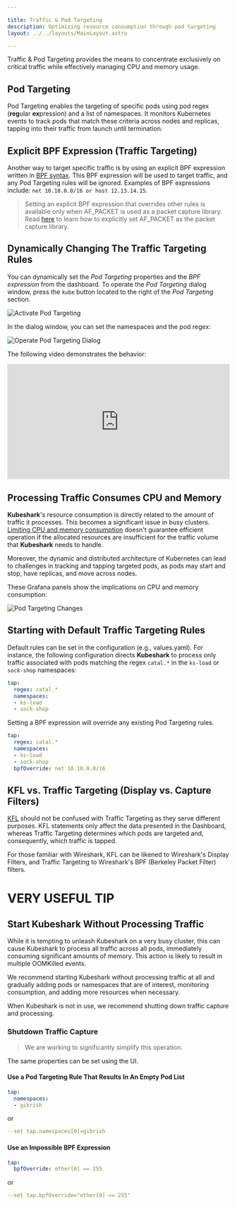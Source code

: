 ```yaml
---

title: Traffic & Pod Targeting
description: Optimizing resource consumption through pod targeting  
layout: ../../layouts/MainLayout.astro  

---
```


Traffic & Pod Targeting provides the means to concentrate exclusively on critical traffic while effectively managing CPU and memory usage.

## Pod Targeting

Pod Targeting enables the targeting of specific pods using pod regex (**reg**ular **ex**pression) and a list of namespaces. It monitors Kubernetes events to track pods that match these criteria across nodes and replicas, tapping into their traffic from launch until termination.

## Explicit BPF Expression (Traffic Targeting)

Another way to target specific traffic is by using an explicit BPF expression written in [BPF syntax](https://biot.com/capstats/bpf.html). This BPF expression will be used to target traffic, and any Pod Targeting rules will be ignored. Examples of BPF expressions include: `net 10.10.0.0/16 or host 12.13.14.15`.

> Setting an explicit BPF expression that overrides other rules is available only when AF_PACKET is used as a packet capture library. Read [here](/en/packet_capture#af_packet) to learn how to explicitly set AF_PACKET as the packet capture library.

## Dynamically Changing The Traffic Targeting Rules

You can dynamically set the *Pod Targeting* properties and the *BPF expression* from the dashboard. To operate the *Pod Targeting* dialog window, press the `kube` button located to the right of the *Pod Targeting* section.

![Activate Pod Targeting](/pod_targeting_cta.png)

In the dialog window, you can set the namespaces and the pod regex:

![Operate Pod Targeting Dialog](/pod_targeting_open.png)

The following video demonstrates the behavior:

<div style="position: relative; padding-bottom: 51.875%; height: 0;"><iframe src="https://www.loom.com/embed/458f924403e94a0e8d80f2b81b1252b7?sid=b505561a-2831-4f41-8d02-8936109afa4a" frameborder="0" webkitallowfullscreen mozallowfullscreen allowfullscreen style="position: absolute; top: 0; left: 0; width: 100%; height: 100%;"></iframe></div>

## Processing Traffic Consumes CPU and Memory

**Kubeshark**'s resource consumption is directly related to the amount of traffic it processes. This becomes a significant issue in busy clusters. [Limiting CPU and memory consumption](/en/performance#container-memory-and-cpu-limitations) doesn't guarantee efficient operation if the allocated resources are insufficient for the traffic volume that **Kubeshark** needs to handle.

Moreover, the dynamic and distributed architecture of Kubernetes can lead to challenges in tracking and tapping targeted pods, as pods may start and stop, have replicas, and move across nodes.

These Grafana panels show the implications on CPU and memory consumption:

![Pod Targeting Changes](/pod_targeting_grafana.png)

## Starting with Default Traffic Targeting Rules

Default rules can be set in the configuration (e.g., values.yaml). For instance, the following configuration directs **Kubeshark** to process only traffic associated with pods matching the regex `catal.*` in the `ks-load` or `sock-shop` namespaces:

```yaml
tap:
  regex: catal.*
  namespaces:
  - ks-load
  - sock-shop
```

Setting a BPF expression will override any existing Pod Targeting rules.

```yaml
tap:
  regex: catal.*
  namespaces:
  - ks-load
  - sock-shop
  bpfOverride: net 10.10.0.0/16
```

## KFL vs. Traffic Targeting (Display vs. Capture Filters)

[KFL](/en/filtering) should not be confused with Traffic Targeting as they serve different purposes. KFL statements only affect the data presented in the Dashboard, whereas Traffic Targeting determines which pods are targeted and, consequently, which traffic is tapped.

For those familiar with Wireshark, KFL can be likened to Wireshark's Display Filters, and Traffic Targeting to Wireshark's BPF (Berkeley Packet Filter) filters.

# VERY USEFUL TIP

## Start Kubeshark Without Processing Traffic

While it is tempting to unleash Kubeshark on a very busy cluster, this can cause Kubeshark to process all traffic across all pods, immediately consuming significant amounts of memory. This action is likely to result in multiple OOMKilled events.

We recommend starting Kubeshark without processing traffic at all and gradually adding pods or namespaces that are of interest, monitoring consumption, and adding more resources when necessary. 

When Kubeshark is not in use, we recommend shutting down traffic capture and processing.

### Shutdown Traffic Capture

> We are working to significantly simplify this operation.

The same properties can be set using the UI.

#### Use a Pod Targeting Rule That Results In An Empty Pod List

```yaml
tap:
  namespaces:
  - gibrish
```
or

```yaml
--set tap.namespaces[0]=gibrish
```

#### Use an Impossible BPF Expression

```yaml
tap:
  bpfOverride: ether[0] == 255
```
or

```yaml
--set tap.bpfOverride="ether[0] == 255"
```